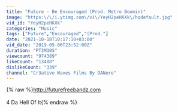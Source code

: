 ```yaml
---
title: "Future - Be Encouraged (Prod. Metro Boomin)"
image: "https:\/\/i.ytimg.com\/vi\/YeyH2peHKXk\/hqdefault.jpg"
vid_id: "YeyH2peHKXk"
categories: "Music"
tags: ["Future","Encouraged","(Prod."]
date: "2021-10-18T10:17:10+03:00"
vid_date: "2019-05-06T23:52:00Z"
duration: "PT3M30S"
viewcount: "974389"
likeCount: "13488"
dislikeCount: "339"
channel: "Cr3ative Waves Films By DANero"
---
```

{% raw %}<a rel="nofollow" target="blank" href="http://futurefreebandz.com">http://futurefreebandz.com</a><br /><br />4 Da Hell Of It{% endraw %}
